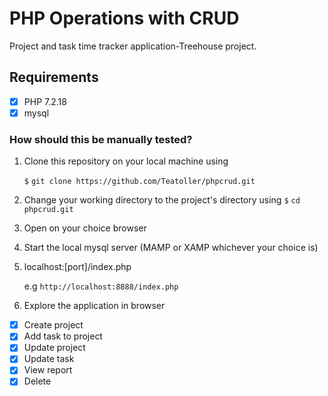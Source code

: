# PHP Operations with CRUD

Project and task time tracker application-Treehouse project.

## Requirements

- [x] PHP 7.2.18
- [x] mysql

### How should this be manually tested?

1. Clone this repository on your local machine using

    ```$```  ```git clone https://github.com/Teatoller/phpcrud.git```

2. Change your working directory to the project's directory using
     ```$``` ```cd phpcrud.git```
3. Open on your choice browser

4. Start the local mysql server (MAMP or XAMP whichever your choice is)

5. localhost:[port]/index.php

    e.g ```http://localhost:8888/index.php```

6. Explore the  application in browser

- [x] Create project
- [x] Add task to project
- [x] Update project
- [x] Update task
- [x] View report
- [x] Delete

